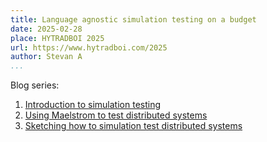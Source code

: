 ```yaml
---
title: Language agnostic simulation testing on a budget
date: 2025-02-28
place: HYTRADBOI 2025
url: https://www.hytradboi.com/2025
author: Stevan A
...
```


Blog series:

1. [Introduction to simulation
   testing](https://github.com/pragma-org/simulation-testing/blob/main/blog/src/00-introduction.md)
2. [Using Maelstrom to test distributed
   systems](https://github.com/pragma-org/simulation-testing/blob/main/blog/src/02-maelstrom-testing-echo-example.md)
3. [Sketching how to simulation test distributed
   systems](https://github.com/pragma-org/simulation-testing/blob/main/blog/src/03-simulation-testing-echo-example.md)
